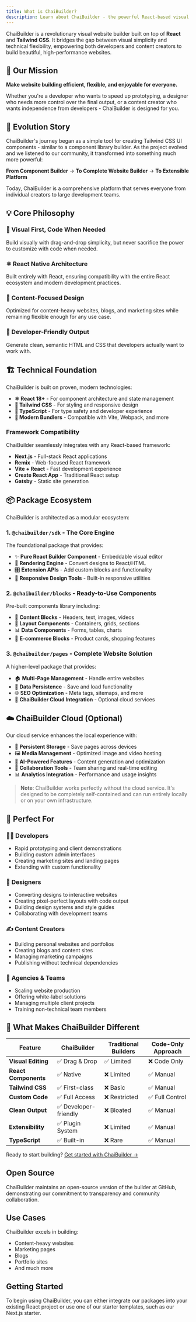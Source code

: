 ```yaml
---
title: What is ChaiBuilder?
description: Learn about ChaiBuilder - the powerful React-based visual website builder that combines the flexibility of code with the simplicity of visual design.
---
```


ChaiBuilder is a revolutionary visual website builder built on top of **React** and **Tailwind CSS**. It bridges the gap between visual simplicity and technical flexibility, empowering both developers and content creators to build beautiful, high-performance websites.

## 🎯 Our Mission

**Make website building efficient, flexible, and enjoyable for everyone.**

Whether you're a developer who wants to speed up prototyping, a designer who needs more control over the final output, or a content creator who wants independence from developers - ChaiBuilder is designed for you.

## 🚀 Evolution Story

ChaiBuilder's journey began as a simple tool for creating Tailwind CSS UI components - similar to a component library builder. As the project evolved and we listened to our community, it transformed into something much more powerful:

**From Component Builder** → **To Complete Website Builder** → **To Extensible Platform**

Today, ChaiBuilder is a comprehensive platform that serves everyone from individual creators to large development teams.

## 💡 Core Philosophy

### 🎨 Visual First, Code When Needed
Build visually with drag-and-drop simplicity, but never sacrifice the power to customize with code when needed.

### ⚛️ React Native Architecture  
Built entirely with React, ensuring compatibility with the entire React ecosystem and modern development practices.

### 🎯 Content-Focused Design
Optimized for content-heavy websites, blogs, and marketing sites while remaining flexible enough for any use case.

### 🔧 Developer-Friendly Output
Generate clean, semantic HTML and CSS that developers actually want to work with.

## 🏗️ Technical Foundation

ChaiBuilder is built on proven, modern technologies:

- **⚛️ React 18+** - For component architecture and state management
- **🎨 Tailwind CSS** - For styling and responsive design  
- **📝 TypeScript** - For type safety and developer experience
- **🔧 Modern Bundlers** - Compatible with Vite, Webpack, and more

### Framework Compatibility

ChaiBuilder seamlessly integrates with any React-based framework:

- **Next.js** - Full-stack React applications
- **Remix** - Web-focused React framework  
- **Vite + React** - Fast development experience
- **Create React App** - Traditional React setup
- **Gatsby** - Static site generation

## 📦 Package Ecosystem

ChaiBuilder is architected as a modular ecosystem:

### 1. `@chaibuilder/sdk` - The Core Engine

The foundational package that provides:

- ✨ **Pure React Builder Component** - Embeddable visual editor
- 🔧 **Rendering Engine** - Convert designs to React/HTML
- 🎛️ **Extension APIs** - Add custom blocks and functionality  
- 📱 **Responsive Design Tools** - Built-in responsive utilities

### 2. `@chaibuilder/blocks` - Ready-to-Use Components

Pre-built components library including:

- 📄 **Content Blocks** - Headers, text, images, videos
- 🧩 **Layout Components** - Containers, grids, sections  
- 📊 **Data Components** - Forms, tables, charts
- 🛒 **E-commerce Blocks** - Product cards, shopping features

### 3. `@chaibuilder/pages` - Complete Website Solution

A higher-level package that provides:

- 🏠 **Multi-Page Management** - Handle entire websites
- 💾 **Data Persistence** - Save and load functionality
- 🌐 **SEO Optimization** - Meta tags, sitemaps, and more
- 🔗 **ChaiBuilder Cloud Integration** - Optional cloud services

## ☁️ ChaiBuilder Cloud (Optional)

Our cloud service enhances the local experience with:

- 💾 **Persistent Storage** - Save pages across devices
- 🖼️ **Media Management** - Optimized image and video hosting
- 🤖 **AI-Powered Features** - Content generation and optimization
- 👥 **Collaboration Tools** - Team sharing and real-time editing
- 📊 **Analytics Integration** - Performance and usage insights

> **Note**: ChaiBuilder works perfectly without the cloud service. It's designed to be completely self-contained and can run entirely locally or on your own infrastructure.

## 🎯 Perfect For

### 👩‍💻 **Developers**
- Rapid prototyping and client demonstrations
- Building custom admin interfaces
- Creating marketing sites and landing pages
- Extending with custom functionality

### 🎨 **Designers**  
- Converting designs to interactive websites
- Creating pixel-perfect layouts with code output
- Building design systems and style guides
- Collaborating with development teams

### ✍️ **Content Creators**
- Building personal websites and portfolios
- Creating blogs and content sites
- Managing marketing campaigns
- Publishing without technical dependencies

### 🏢 **Agencies & Teams**
- Scaling website production
- Offering white-label solutions
- Managing multiple client projects  
- Training non-technical team members

## 🔮 What Makes ChaiBuilder Different

| Feature | ChaiBuilder | Traditional Builders | Code-Only Approach |
|---------|-------------|---------------------|-------------------|
| **Visual Editing** | ✅ Drag & Drop | ✅ Limited | ❌ Code Only |
| **React Components** | ✅ Native | ❌ Limited | ✅ Manual |
| **Tailwind CSS** | ✅ First-class | ❌ Basic | ✅ Manual |
| **Custom Code** | ✅ Full Access | ❌ Restricted | ✅ Full Control |
| **Clean Output** | ✅ Developer-friendly | ❌ Bloated | ✅ Manual |
| **Extensibility** | ✅ Plugin System | ❌ Limited | ✅ Manual |
| **TypeScript** | ✅ Built-in | ❌ Rare | ✅ Manual |

Ready to start building? [Get started with ChaiBuilder →](/developers/01-getting-started/01-creating-new-site/)

## Open Source
ChaiBuilder maintains an open-source version of the builder at GitHub, demonstrating our commitment to transparency and community collaboration.

## Use Cases
ChaiBuilder excels in building:

- Content-heavy websites
- Marketing pages
- Blogs
- Portfolio sites
- And much more

## Getting Started
To begin using ChaiBuilder, you can either integrate our packages into your existing React project or use one of our starter templates, such as our Next.js starter.
